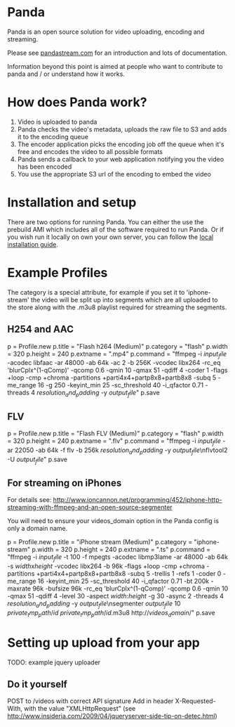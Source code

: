 Panda
=====

Panda is an open source solution for video uploading, encoding and streaming.

Please see [pandastream.com](http://pandastream.com/) for an introduction and lots of documentation.

Information beyond this point is aimed at people who want to contribute to panda and / or understand how it works.

How does Panda work?
====================

1. Video is uploaded to panda
2. Panda checks the video's metadata, uploads the raw file to S3 and adds it to the encoding queue
3. The encoder application picks the encoding job off the queue when it's free and encodes the video to all possible formats
4. Panda sends a callback to your web application notifying you the video has been encoded
5. You use the appropriate S3 url of the encoding to embed the video

Installation and setup
======================

There are two options for running Panda. You can either the use the prebuild AMI which includes all of the software required to run Panda. Or if you wish run it locally on own your own server, you can follow the [local installation guide](http://pandastream.com/docs/local_installation).

Example Profiles
================

The category is a special attribute, for example if you set it to 'iphone-stream' the video will be split up into segments which are all uploaded to the store along with the .m3u8 playlist required for streaming the segments.

H254 and AAC
------------

p = Profile.new
p.title = "Flash h264 (Medium)"
p.category = "flash"
p.width = 320
p.height = 240
p.extname = ".mp4"
p.command = "ffmpeg -i $input_file$ -acodec libfaac -ar 48000 -ab 64k -ac 2 -b 256K -vcodec libx264 -rc_eq 'blurCplx^(1-qComp)' -qcomp 0.6 -qmin 10 -qmax 51 -qdiff 4 -coder 1 -flags +loop -cmp +chroma -partitions +parti4x4+partp8x8+partb8x8 -subq 5 -me_range 16 -g 250 -keyint_min 25 -sc_threshold 40 -i_qfactor 0.71 -threads 4 $resolution_and_padding$ -y $output_file$"
p.save

FLV
------------

p = Profile.new
p.title = "Flash FLV (Medium)"
p.category = "flash"
p.width = 320
p.height = 240
p.extname = ".flv"
p.command = "ffmpeg -i $input_file$ -ar 22050 -ab 64k -f flv -b 256k $resolution_and_padding$ -y $output_file$\nflvtool2 -U $output_file$"
p.save

For streaming on iPhones
-----------

For details see:  http://www.ioncannon.net/programming/452/iphone-http-streaming-with-ffmpeg-and-an-open-source-segmenter

You will need to ensure your videos_domain option in the Panda config is only a domain name.

p = Profile.new
p.title = "iPhone stream (Medium)"
p.category = "iphone-stream"
p.width = 320
p.height = 240
p.extname = ".ts"
p.command = "ffmpeg -i $input_file$ -t 100 -f mpegts -acodec libmp3lame -ar 48000 -ab 64k -s $width$x$height$ -vcodec libx264 -b 96k -flags +loop -cmp +chroma -partitions +parti4x4+partp8x8+partb8x8 -subq 5 -trellis 1 -refs 1 -coder 0 -me_range 16 -keyint_min 25 -sc_threshold 40 -i_qfactor 0.71 -bt 200k -maxrate 96k -bufsize 96k -rc_eq 'blurCplx^(1-qComp)' -qcomp 0.6 -qmin 10 -qmax 51 -qdiff 4 -level 30 -aspect $width$:$height$ -g 30 -async 2 -threads 4 $resolution_and_padding$ -y $output_file$\nsegmenter $output_file$ 10 $private_tmp_path$/$id$ $private_tmp_path$/$id$.m3u8 http://$videos_domain$/"
p.save

Setting up upload from your app
===============================

TODO: example jquery uploader

Do it yourself
--------------

POST to /videos with correct API signature
Add in header X-Requested-With, with the value "XMLHttpRequest" (see http://www.insideria.com/2009/04/jqueryserver-side-tip-on-detec.html)